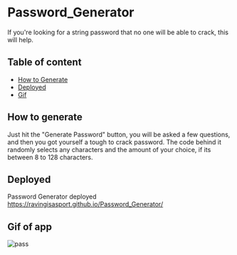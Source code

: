 # Password_Generator
If you're looking for a string password that no one will be able to crack, this will help.
## Table of content
- [How to Generate](#how-to-generate)
- [Deployed](#deployed)
- [Gif](#gif-of-app)
## How to generate
Just hit the "Generate Password" button, you will be asked a few questions, and then you got yourself a tough to crack password. The code behind it randomly selects any characters and the amount of your choice, if its between 8 to 128 characters.
## Deployed
Password Generator deployed https://ravingisasport.github.io/Password_Generator/
## Gif of app
![pass](https://user-images.githubusercontent.com/87382254/136094581-9a5f542e-03a1-4861-b20e-6908d1d35e16.gif)
